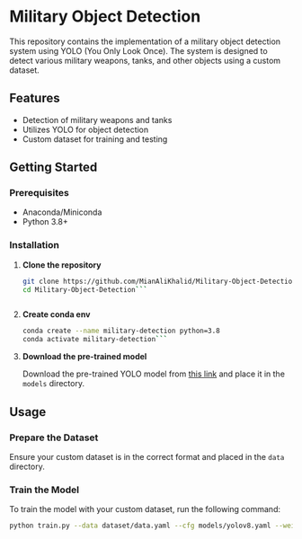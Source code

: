 # Military Object Detection

This repository contains the implementation of a military object detection system using YOLO (You Only Look Once). The system is designed to detect various military weapons, tanks, and other objects using a custom dataset.

## Features

- Detection of military weapons and tanks
- Utilizes YOLO for object detection
- Custom dataset for training and testing

## Getting Started

### Prerequisites

- Anaconda/Miniconda
- Python 3.8+

### Installation

1. **Clone the repository**

   ```bash
   git clone https://github.com/MianAliKhalid/Military-Object-Detection.git
   cd Military-Object-Detection```



2. **Create conda env**

   ```bash
   conda create --name military-detection python=3.8
   conda activate military-detection```


3. **Download the pre-trained model**

   
   Download the pre-trained YOLO model from [this link](https://drive.google.com/file/d/16OlcFS2Om6256W8u6-h6hM5BpDAXzzSb/view?usp=drive_link) and place it in the `models` directory.


## Usage

### Prepare the Dataset

Ensure your custom dataset is in the correct format and placed in the `data` directory.

### Train the Model

To train the model with your custom dataset, run the following command:

```bash
python train.py --data dataset/data.yaml --cfg models/yolov8.yaml --weights models/pretrained-model.pt --name custom_yolov8
```
